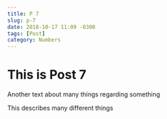 ```yaml
---
title: P 7
slug: p-7
date: 2018-10-17 11:09 -0300
tags: [Post]
category: Numbers
---
```


# This is Post 7

Another text about many things regarding something

<!--more-->

This describes many different things
